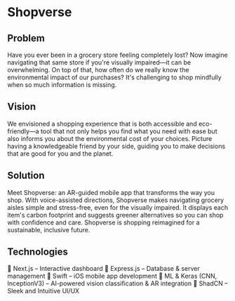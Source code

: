 # Shopverse

## Problem
Have you ever been in a grocery store feeling completely lost? Now imagine navigating that same store if you're visually impaired—it can be overwhelming. On top of that, how often do we really know the environmental impact of our purchases? It's challenging to shop mindfully when so much information is missing.

## Vision
We envisioned a shopping experience that is both accessible and eco-friendly—a tool that not only helps you find what you need with ease but also informs you about the environmental cost of your choices. Picture having a knowledgeable friend by your side, guiding you to make decisions that are good for you and the planet.

## Solution
Meet Shopverse: an AR-guided mobile app that transforms the way you shop. With voice-assisted directions, Shopverse makes navigating grocery aisles simple and stress-free, even for the visually impaired. It displays each item's carbon footprint and suggests greener alternatives so you can shop with confidence and care. Shopverse is shopping reimagined for a sustainable, inclusive future. 

## Technologies
🚀 Next.js – Interactive dashboard
📡 Express.js – Database & server management
📱 Swift – iOS mobile app development
🧠 ML & Keras (CNN, InceptionV3) – AI-powered vision classification & AR integration
🎨 ShadCN – Sleek and Intuitive UI/UX
